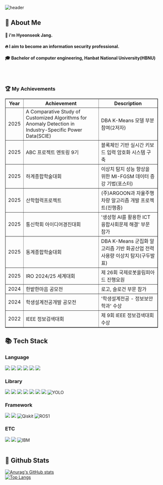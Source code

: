 <div>
  
  <!--Header-->
  ![header](https://capsule-render.vercel.app/api?type=waving&color=gradient&height=300&section=header&text=Good%20to%20see%20you%20%F0%9F%A4%97)
  
</div>

<div>
  <!--Body-->
  
  ## 👀 About Me
  #### :raising_hand: i'm Hyeonseok Jang.<br/>
  #### :fire: I aim to become an information security professional.<br/>
  #### :mortar_board: Bachelor of computer engineering, Hanbat National University(HBNU)
  <br/>
  <br/>

### :trophy: My Achievements

<table border="1">
  <thead>
    <tr>
      <th>Year</th>
      <th>Achievement</th>
      <th>Description</th>
    </tr>
  </thead>
  <tbody>
    <tr>
      <td>2025</td>
      <td>A Comparative Study of Customized Algorithms for Anomaly Detection in Industry-Specific Power Data(SCIE)</td>
      <td>DBA K-Means 모델 부분 참여(2저자)</td>
    </tr>
    <tr>
      <td>2025</td>
      <td>ABC 프로젝트 멘토링 9기</td>
      <td>블록체인 기반 실시간 키보드 입력 암호화 시스템 구축</td>
    </tr>
    <tr>
      <td>2025</td>
      <td>하계종합학술대회</td>
      <td>이상치 탐지 성능 향상을 위한 MI-FGSM 데이터 증강 기법(포스터)</td>
    </tr>
    <tr>
      <td>2025</td>
      <td>산학협력프로젝트</td>
      <td>(주)ARGOON과 자율주행 차량 알고리즘 개발 프로젝트(진행중)</td>
    </tr>
    <tr>
      <td>2025</td>
      <td>통신학회 아이디어경진대회</td>
      <td>'생성형 AI를 활용한 ICT 융합사회문제 해결' 부문 참가</td>
    </tr>
    <tr>
      <td>2025</td>
      <td>동계종합학술대회</td>
      <td>DBA K-Means 군집화 알고리즘 기반 화공산업 전력 사용량 이상치 탐지(구두발표)</td>
    </tr>
    <tr>
      <td>2025</td>
      <td>IRO 2024/25 세계대회</td>
      <td>제 26회 국제로봇올림피아드 진행요원</td>
    </tr>
    <tr>
      <td>2024</td>
      <td>한밭한마음 공모전</td>
      <td>로고, 슬로건 부문 참가</td>
    </tr>
    <tr>
      <td>2024</td>
      <td>학생설계전공개발 공모전</td>
      <td>'학생설계전공 - 정보보안학과' 수상</td>
    </tr>
    <tr>
      <td>2022</td>
      <td>IEEE 정보검색대회</td>
      <td>제 9회 IEEE 정보검색대회 수상</td>
    </tr>
  </tbody>
</table>

  
  ## 📚 Tech Stack
  ### Language
  <!--Python-->
  <img src="https://img.shields.io/badge/Python-3776AB?style=flat-square&logo=Python&logoColor=white"/>
  <!--JavaScript-->
  <img src="https://img.shields.io/badge/JavaScript-F7DF1E?style=flat-square&logo=JavaScript&logoColor=white"/>
  <!--HTML5-->
  <img src="https://img.shields.io/badge/HTML5-E34F26?style=flat-square&logo=HTML5&logoColor=white"/>
  <!--CSS-->
  <img src="https://img.shields.io/badge/CSS3-1572B6?style=flat-square&logo=CSS3&logoColor=white"/>
  <!--C-->
  <img src="https://img.shields.io/badge/C-A8B9CC?logo=C&logoColor=white"/>
  <!--C++-->
  <img src="https://img.shields.io/badge/-C++-blue?logo=cplusplus"/>
  <br/>

  ### Library
  <!--scikit learn-->
  <img src="https://img.shields.io/badge/scikit--learn-F7931E?style=flat-square&logo=scikit-learn&logoColor=white"/>
  <!--Pandas-->
  <img src="https://img.shields.io/badge/-Pandas-333333?style=flat&logo=pandas"/>
  <!--Numpy-->
  <img src="https://img.shields.io/badge/Numpy-777BB4?style=for-the-badge&logo=numpy&logoColor=white"/>
  <!--Matplotlib-->
  <img src="https://img.shields.io/badge/-Matplotlib-000000?style=flat&logo=python"/>
  <!--Scipy-->
  <img src="https://img.shields.io/badge/-Scipy-blue?style=flat&logo=Scipy&logoColor=white"/>
  <!--Selenium-->
  <img src="https://img.shields.io/badge/Selenium-43B02A?style=flat-square&logo=Selenium&logoColor=white"/>
  <!--BeautifulSoup-4-->
  <img src="https://shields.io/badge/BeautifulSoup-4-green"/>
  <!-- YOLO -->
  <img src="https://img.shields.io/badge/-YOLO-FFCC00?style=flat&logo=python&logoColor=white&size=40x40" alt="YOLO"/>
  <br/>
  
  ### Framework
  <!--Flask-->
  <img src="https://img.shields.io/badge/Flask-000000?style=flat-square&logo=Flask&logoColor=white"/>
  <!--React-->
  <img src="https://img.shields.io/badge/React-61DAFB?style=flat-square&logo=React&logoColor=white&Color=white"/>
  <!-- Qiskit -->
  <img src="https://img.shields.io/badge/Qiskit-512BD4?style=for-the-badge&logo=Qiskit&logoColor=white" alt="Qiskit"/>
  <!-- ROS1 -->
  <img src="https://img.shields.io/badge/ROS1-Noetic-green" alt="ROS1"/>
  

  <br/>
  
  ### ETC
  <!--Matlab-->
  <img src="https://img.shields.io/badge/Matlab-FF7733?style=for-the-badge&logo=MEGA&logoColor=white"/>
  <!--Linux-->
  <img src="https://img.shields.io/badge/Linux-FCC624?style=for-the-badge&logo=linux&logoColor=black"/>
  <!-- IBM Quantum -->
  <img src="https://img.shields.io/badge/IBM-052FAD?style=for-the-badge&logo=IBM&logoColor=white" alt="IBM"/>
  <br/>
  <br/>
  
  ## 🤔 Github Stats
  [![Anurag's GitHub stats](https://github-readme-stats.vercel.app/api?username=seokchu)](https://github.com/anuraghazra/github-readme-stats)
  <br/>
  [![Top Langs](https://github-readme-stats.vercel.app/api/top-langs/?username=seokchu)](https://github.com/anuraghazra/github-readme-stats)
  
</div>

<!--
**seokchu/seokchu** is a ✨ _special_ ✨ repository because its `README.md` (this file) appears on your GitHub profile.

Here are some ideas to get you started:
- Hi there 👋
- 🔭 I’m currently working on ...
- 🌱 I’m currently learning ...
- 👯 I’m looking to collaborate on ...
- 🤔 I’m looking for help with ...
- 💬 Ask me about ...
- 📫 How to reach me: ...
- 😄 Pronouns: ...
- ⚡ Fun fact: ...
-->
